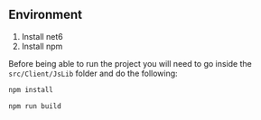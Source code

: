 ## Environment

1. Install net6
2. Install npm

Before being able to run the project you will need to go inside the `src/Client/JsLib` folder and do the following:

```bash
npm install

npm run build
```

